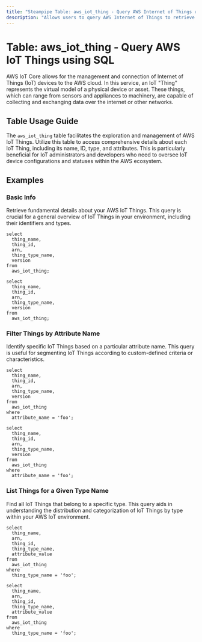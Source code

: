 ```yaml
---
title: "Steampipe Table: aws_iot_thing - Query AWS Internet of Things using SQL"
description: "Allows users to query AWS Internet of Things to retrieve detailed information about the the virtual model of a physical device with in an AWS account."
---
```


# Table: aws_iot_thing - Query AWS IoT Things using SQL

AWS IoT Core allows for the management and connection of Internet of Things (IoT) devices to the AWS cloud. In this service, an IoT "Thing" represents the virtual model of a physical device or asset. These things, which can range from sensors and appliances to machinery, are capable of collecting and exchanging data over the internet or other networks.

## Table Usage Guide

The `aws_iot_thing` table facilitates the exploration and management of AWS IoT Things. Utilize this table to access comprehensive details about each IoT Thing, including its name, ID, type, and attributes. This is particularly beneficial for IoT administrators and developers who need to oversee IoT device configurations and statuses within the AWS ecosystem.

## Examples

### Basic Info
Retrieve fundamental details about your AWS IoT Things. This query is crucial for a general overview of IoT Things in your environment, including their identifiers and types.

```sql+postgres
select
  thing_name,
  thing_id,
  arn,
  thing_type_name,
  version
from
  aws_iot_thing;
```

```sql+sqlite
select
  thing_name,
  thing_id,
  arn,
  thing_type_name,
  version
from
  aws_iot_thing;
```

### Filter Things by Attribute Name
Identify specific IoT Things based on a particular attribute name. This query is useful for segmenting IoT Things according to custom-defined criteria or characteristics.

```sql+postgres
select
  thing_name,
  thing_id,
  arn,
  thing_type_name,
  version
from
  aws_iot_thing
where
  attribute_name = 'foo';
```

```sql+sqlite
select
  thing_name,
  thing_id,
  arn,
  thing_type_name,
  version
from
  aws_iot_thing
where
  attribute_name = 'foo';
```

### List Things for a Given Type Name
Find all IoT Things that belong to a specific type. This query aids in understanding the distribution and categorization of IoT Things by type within your AWS IoT environment.

```sql+postgres
select
  thing_name,
  arn,
  thing_id,
  thing_type_name,
  attribute_value
from
  aws_iot_thing
where
  thing_type_name = 'foo';
```

```sql+sqlite
select
  thing_name,
  arn,
  thing_id,
  thing_type_name,
  attribute_value
from
  aws_iot_thing
where
  thing_type_name = 'foo';
```
